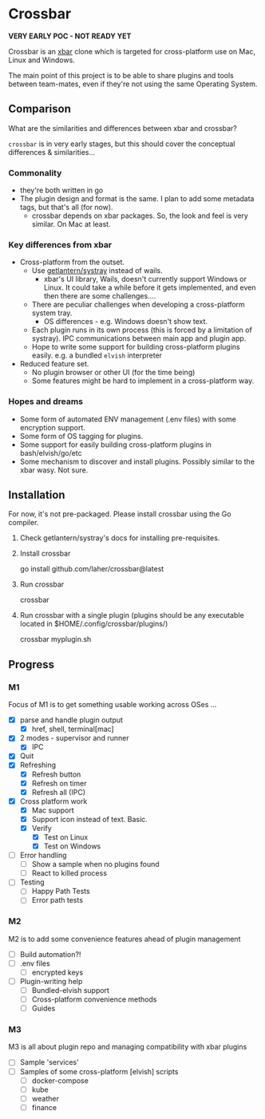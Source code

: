 # Crossbar

**VERY EARLY POC - NOT READY YET**

Crossbar is an [xbar](https://github.com/matryer/xbar) clone which is targeted for cross-platform use on Mac, Linux and Windows.

The main point of this project is to be able to share plugins and tools between team-mates, even if they're not using the same Operating System.

## Comparison

What are the similarities and differences between xbar and crossbar?

`crossbar` is in very early stages, but this should cover the conceptual differences & similarities...

### Commonality

 * they're both written in go
 * The plugin design and format is the same. I plan to add some metadata tags, but that's all (for now).
   * crossbar depends on xbar packages. So, the look and feel is very similar. On Mac at least.

### Key differences from xbar

 * Cross-platform from the outset.
    * Use [getlantern/systray](https://github.com/getlantern/systray) instead of wails.
      * xbar's UI library, Wails, doesn't currently support Windows or Linux. It could take a while before it gets implemented, and even then there are some challenges....
    * There are peculiar challenges when developing a cross-platform system tray.
      * OS differences - e.g. Windows doesn't show text.
    * Each plugin runs in its own process (this is forced by a limitation of systray). IPC communications between main app and plugin app.
    * Hope to write some support for building cross-platform plugins easily. e.g. a bundled `elvish` interpreter
 * Reduced feature set.
   * No plugin browser or other UI (for the time being)
   * Some features might be hard to implement in a cross-platform way. 

### Hopes and dreams

 * Some form of automated ENV management (<plugin>.env files) with some encryption support.
 * Some form of OS tagging for plugins.
 * Some support for easily building cross-platform plugins in bash/elvish/go/etc
 * Some mechanism to discover and install plugins. Possibly similar to the xbar wasy. Not sure.


## Installation

For now, it's not pre-packaged. Please install crossbar using the Go compiler.

 1. Check getlantern/systray's docs for installing pre-requisites.
 2. Install crossbar

    go install github.com/laher/crossbar@latest

 3. Run crossbar

    crossbar

 4. Run crossbar with a single plugin (plugins should be any executable located in $HOME/.config/crossbar/plugins/)

    crossbar myplugin.sh

## Progress

### M1

Focus of M1 is to get something usable working across OSes ...

 - [x] parse and handle plugin output
   - [x] href, shell, terminal[mac]
 - [x] 2 modes - supervisor and runner
   - [x] IPC
 - [x] Quit
 - [x] Refreshing
   - [x] Refresh button
   - [x] Refresh on timer
   - [x] Refresh all (IPC)
 - [x] Cross platform work
   - [x] Mac support
   - [x] Support icon instead of text. Basic.
   - [x] Verify
      - [x] Test on Linux
      - [x] Test on Windows
 - [ ] Error handling
   - [ ] Show a sample when no plugins found
   - [ ] React to killed process
 - [ ] Testing 
   - [ ] Happy Path Tests
   - [ ] Error path tests

### M2

M2 is to add some convenience features ahead of plugin management

 - [ ] Build automation?!
 - [ ] .env files
     - [ ] encrypted keys
 - [ ] Plugin-writing help 
   - [ ] Bundled-elvish support
   - [ ] Cross-platform convenience methods
   - [ ] Guides

### M3

M3 is all about plugin repo and managing compatibility with xbar plugins

 - [ ] Sample 'services'
 - [ ] Samples of some cross-platform [elvish] scripts
     - [ ] docker-compose
     - [ ] kube
     - [ ] weather
     - [ ] finance

